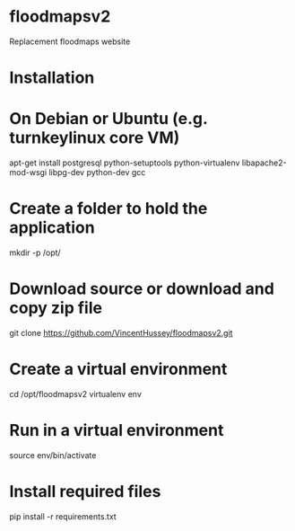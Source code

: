 floodmapsv2
===========

Replacement floodmaps website

# Installation
# On Debian or Ubuntu (e.g. turnkeylinux core VM)
apt-get install postgresql python-setuptools python-virtualenv libapache2-mod-wsgi libpg-dev python-dev gcc

# Create a folder to hold the application
mkdir -p /opt/

# Download source or download and copy zip file
git clone https://github.com/VincentHussey/floodmapsv2.git

# Create a virtual environment
cd /opt/floodmapsv2
virtualenv env

# Run in a virtual environment
source env/bin/activate

# Install required files
pip install -r requirements.txt

